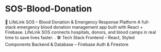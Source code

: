 # SOS-Blood-Donation
🔴 LifeLink SOS – Blood Donation &amp; Emergency Response Platform  A full-stack emergency blood donation management app built with React + Firebase. LifeLink SOS connects hospitals, donors, and blood camps in real time to save lives faster. .   🛠 Tech Stack  Frontend – React, Styled Components  Backend &amp; Database – Firebase Auth &amp; Firestore  
